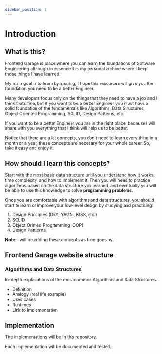 ```yaml
---
sidebar_position: 1
---
```


# Introduction

## What is this?

Frontend Garage is place where you can learn the foundations of Software Engineering
although in essence it is my personal archive where I keep those things I have learned.

My main goal is to learn by sharing, I hope this resources will give you the foundation you need
to be a better Engineer.

Many developers focus only on the things that they need to have a job and I think thats fine,
but if you want to be a better Engineer you must have a solid foundation of the fundamentals like
Algorithms, Data Structures, Object Oriented Programming, SOLID, Design Patterns, etc.

If you want to be a better Engineer you are in the right place, because I will share with you
everything that I think will help us to be better.

Notice that there are a lot concepts, you don't need to learn every thing in a month or a year, these concepts
are necesary for your whole career. So, take it easy and enjoy it.

## How should I learn this concepts?

Start with the most basic data structure until you understand how it works, time complexity, and how to implement it. Then you will need to practice
algorithms based on the data structure you learned, and eventually you will be able to use this knowledge to solve **programming problems**.

Once you are comfortable with algorithms and data structures, you should start to learn or improve your low-level design by studying and practising:

1.  Design Principles (DRY, YAGNI, KISS, etc.)
2.  SOLID
3.  Object Orinted Programming (OOP)
4.  Design Pattterns

**Note**: I will be adding these concepts as time goes by.

## Frontend Garage website structure

### Algorithms and Data Structures

In-depth explanations of the most common Algorithms and Data Structures.

- Definition
- Analogy (real life example)
- Uses cases
- Runtimes
- Link to implementation

## Implementation

The implementations will be in this [repository](https://github.com/kemilbeltre/sde-topics).

Each implementation will be documented and tested.
